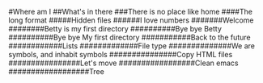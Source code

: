 #Where am I
##What's in there
###There is no place like home
####The long format
#####Hidden files
######I love numbers
#######Welcome
########Betty is my first directory
##########Bye bye Betty
##########Bye bye My first directory
###########Back to the future
############Lists
#############File type
##############We are symbols, and inhabit symbols
###############Copy HTML files
################Let's move
#################Clean emacs
##################Tree
